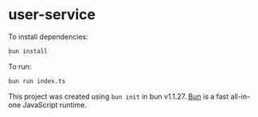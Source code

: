 # user-service

To install dependencies:

```bash
bun install
```

To run:

```bash
bun run index.ts
```

This project was created using `bun init` in bun v1.1.27. [Bun](https://bun.sh) is a fast all-in-one JavaScript runtime.
